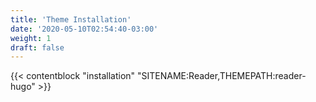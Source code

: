 ```yaml
---
title: 'Theme Installation'
date: '2020-05-10T02:54:40-03:00'
weight: 1
draft: false
---
```


{{< contentblock "installation" "SITENAME:Reader,THEMEPATH:reader-hugo" >}}
